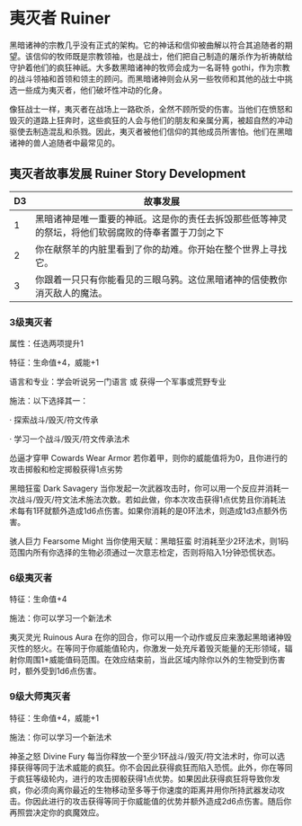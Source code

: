 # 夷灭者 Ruiner

黑暗诸神的宗教几乎没有正式的架构。它的神话和信仰被曲解以符合其追随者的期望。该信仰的牧师既是宗教领袖，也是战士，他们把自己制造的屠杀作为祈祷献给守护着他们的疯狂神祇。大多数黑暗诸神的牧师会成为一名哥特
gothi，作为宗教的战斗领袖和首领和领主的顾问。而黑暗诸神则会从另一些牧师和其他的战士中挑选一些成为夷灭者，他们破坏性冲动的化身。

像狂战士一样，夷灭者在战场上一路砍杀，全然不顾所受的伤害。当他们在愤怒和毁灭的道路上狂奔时，这些疯狂的人会与他们的朋友和亲属分离，被超自然的冲动驱使去制造混乱和杀戮。因此，夷灭者被他们信仰的其他成员所害怕。他们在黑暗诸神的兽人追随者中最常见的。

## 夷灭者故事发展 Ruiner Story Development

<table>
<thead>
<tr class="header">
<th>D3</th>
<th>故事发展</th>
</tr>
</thead>
<tbody>
<tr class="odd">
<td>1</td>
<td>黑暗诸神是唯一重要的神祇。这是你的责任去拆毁那些低等神灵的祭坛，将他们软弱腐败的侍奉者置于刀剑之下</td>
</tr>
<tr class="even">
<td>2</td>
<td>你在献祭羊的内脏里看到了你的劫难。你开始在整个世界上寻找它。</td>
</tr>
<tr class="odd">
<td>3</td>
<td>你跟着一只只有你能看见的三眼乌鸦。这位黑暗诸神的信使教你消灭敌人的魔法。</td>
</tr>
</tbody>
</table>

### 3级夷灭者

属性：任选两项提升1

特征：生命值+4，威能+1

语言和专业：学会听说另一门语言 或 获得一个军事或荒野专业

施法：以下选择其一：

· 探索战斗/毁灭/符文传承

· 学习一个战斗/毁灭/符文传承法术

怂逼才穿甲 Cowards Wear Armor
若你着甲，则你的威能值将为0，且你进行的攻击掷骰和检定掷骰获得1点劣势

黑暗狂蛮 Dark Savagery
当你发起一次武器攻击时，你可以用一个反应并消耗一次战斗/毁灭/符文法术施法次数。若如此做，你本次攻击获得1点优势且你消耗法术每有1环就额外造成1d6点伤害。如果你消耗的是0环法术，则造成1d3点额外伤害。

骇人巨力 Fearsome Might 当你使用天赋：黑暗狂蛮
时消耗至少2环法术，则1码范围内所有你选择的生物必须通过一次意志检定，否则将陷入1分钟恐慌状态。

### 6级夷灭者

特征：生命值+4

施法：你可以学习一个新法术

夷灭灵光 Ruinous Aura
在你的回合，你可以用一个动作或反应来激起黑暗诸神毁灭性的怒火。在等同于你威能值轮内，你激发一处充斥着毁灭能量的无形领域，辐射你周围1+威能值码范围。在效应结束前，当此区域内除你以外的生物受到伤害时，额外受到1d6点伤害。

### 9级大师夷灭者

特征：生命值+4，威能+1

施法：你可以学习一个新法术

神圣之怒 Divine Fury
每当你释放一个至少1环战斗/毁灭/符文法术时，你可以选择获得等同于法术威能的疯狂。你不会因此获得疯狂而陷入恐慌。此外，你在等同于疯狂等级轮内，进行的攻击掷骰获得1点优势。如果因此获得疯狂将导致你发疯，你必须向离你最近的生物移动至多等于你速度的距离并用你所持武器发动攻击。你因此进行的攻击获得等同于你威能值的优势并额外造成2d6点伤害。随后你再照尝决定你的疯魔效应。
